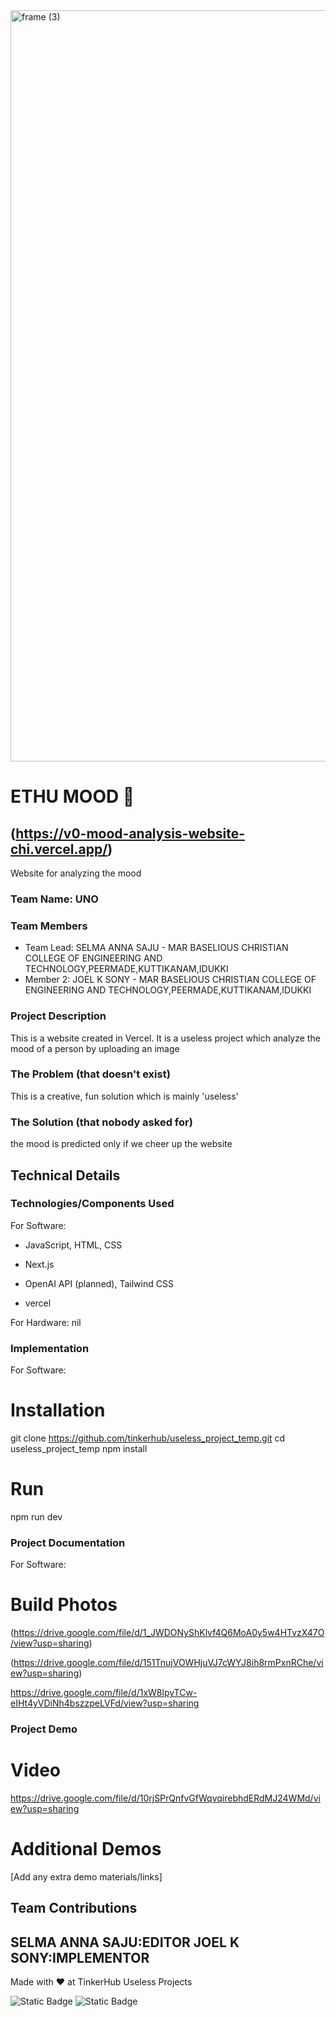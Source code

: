<img width="3188" height="1202" alt="frame (3)" src="https://github.com/user-attachments/assets/517ad8e9-ad22-457d-9538-a9e62d137cd7" />


# ETHU MOOD 🎯


## (https://v0-mood-analysis-website-chi.vercel.app/)
Website for analyzing the mood
### Team Name: UNO


### Team Members
- Team Lead: SELMA ANNA SAJU - MAR BASELIOUS CHRISTIAN COLLEGE OF ENGINEERING AND TECHNOLOGY,PEERMADE,KUTTIKANAM,IDUKKI
- Member 2: JOEL K SONY - MAR BASELIOUS CHRISTIAN COLLEGE OF ENGINEERING AND TECHNOLOGY,PEERMADE,KUTTIKANAM,IDUKKI


### Project Description
This is a website created in Vercel. It is a useless project which analyze the mood of a person by uploading an image

### The Problem (that doesn't exist)
This is a creative, fun solution which is mainly 'useless'

### The Solution (that nobody asked for)
the mood is predicted only if we cheer up the website

## Technical Details
### Technologies/Components Used
For Software:
-  JavaScript, HTML, CSS  
- Next.js
- OpenAI API (planned), Tailwind CSS  

- vercel 



For Hardware: nil

### Implementation
For Software:
# Installation
git clone https://github.com/tinkerhub/useless_project_temp.git
cd useless_project_temp
npm install



# Run
npm run dev


### Project Documentation
For Software:




# Build Photos
(https://drive.google.com/file/d/1_JWDONyShKlvf4Q6MoA0y5w4HTvzX47O/view?usp=sharing)


(https://drive.google.com/file/d/151TnujVOWHjuVJ7cWYJ8ih8rmPxnRChe/view?usp=sharing)

https://drive.google.com/file/d/1xW8lpyTCw-eIHt4yVDiNh4bszzpeLVFd/view?usp=sharing

### Project Demo
# Video
https://drive.google.com/file/d/10rjSPrQnfvGfWqvqirebhdERdMJ24WMd/view?usp=sharing

# Additional Demos
[Add any extra demo materials/links]

## Team Contributions
   SELMA ANNA SAJU:EDITOR
   JOEL K SONY:IMPLEMENTOR
---
Made with ❤️ at TinkerHub Useless Projects 

![Static Badge](https://img.shields.io/badge/TinkerHub-24?color=%23000000&link=https%3A%2F%2Fwww.tinkerhub.org%2F)
![Static Badge](https://img.shields.io/badge/UselessProjects--25-25?link=https%3A%2F%2Fwww.tinkerhub.org%2Fevents%2FQ2Q1TQKX6Q%2FUseless%2520Projects)



